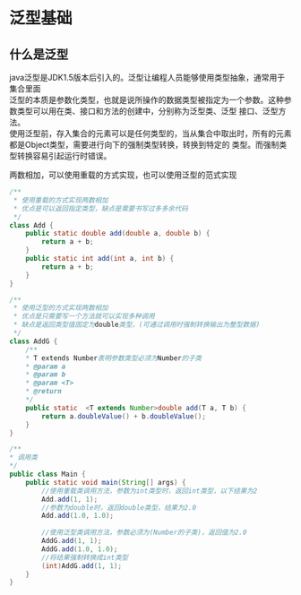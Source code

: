 # 泛型基础

## 什么是泛型
java泛型是JDK1.5版本后引入的。泛型让编程人员能够使用类型抽象，通常用于集合里面  
泛型的本质是参数化类型，也就是说所操作的数据类型被指定为一个参数。这种参数类型可以用在类、接口和方法的创建中，分别称为泛型类、泛型
接口、泛型方法。  
使用泛型前，存入集合的元素可以是任何类型的，当从集合中取出时，所有的元素都是Object类型，需要进行向下的强制类型转换，转换到特定的
类型。而强制类型转换容易引起运行时错误。

两数相加，可以使用重载的方式实现，也可以使用泛型的范式实现
```java
/**
 * 使用重载的方式实现两数相加
 * 优点是可以返回指定类型，缺点是需要书写过多多余代码
 */
class Add {
    public static double add(double a, double b) {
        return a + b;
    }
    public static int add(int a, int b) {
        return a + b;
    }
}

/**
 * 使用泛型的方式实现两数相加
 * 优点是只需要写一个方法就可以实现多种调用
 * 缺点是返回类型值固定为double类型，(可通过调用时强制转换输出为整型数据)
 */
class AddG {
    /**
    * T extends Number表明参数类型必须为Number的子类
    * @param a
    * @param b
    * @param <T>
    * @return 
    */
    public static  <T extends Number>double add(T a, T b) {
        return a.doubleValue() + b.doubleValue();
    }
}

/**
* 调用类
*/
public class Main {
    public static void main(String[] args) {
        //使用重载类调用方法，参数为int类型时，返回int类型，以下结果为2
        Add.add(1, 1);
        //参数为double时，返回double类型，结果为2.0
        Add.add(1.0, 1.0);
        
        //使用泛型类调用方法，参数必须为(Number的子类)，返回值为2.0
        AddG.add(1, 1);
        AddG.add(1.0, 1.0);
        //将结果强制转换成int类型
        (int)AddG.add(1, 1);
    }
} 

```
